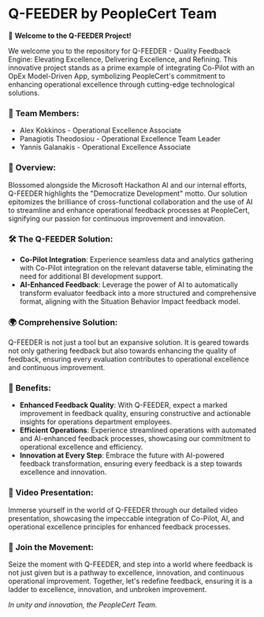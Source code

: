 **Q-FEEDER by PeopleCert Team**
===============================

🌟 **Welcome to the Q-FEEDER Project!**

We welcome you to the repository for Q-FEEDER - Quality Feedback Engine: Elevating Excellence, Delivering Excellence, and Refining. This innovative project stands as a prime example of integrating Co-Pilot with an OpEx Model-Driven App, symbolizing PeopleCert's commitment to enhancing operational excellence through cutting-edge technological solutions.

### 🤝 **Team Members:**

-   Alex Kokkinos - Operational Excellence Associate
-   Panagiotis Theodosiou - Operational Excellence Team Leader
-   Yannis Galanakis - Operational Excellence Associate

### 🌟 **Overview:**

Blossomed alongside the Microsoft Hackathon AI and our internal efforts, Q-FEEDER highlights the "Democratize Development" motto. Our solution epitomizes the brilliance of cross-functional collaboration and the use of AI to streamline and enhance operational feedback processes at PeopleCert, signifying our passion for continuous improvement and innovation.

### 🛠️ **The Q-FEEDER Solution:**

-   **Co-Pilot Integration**: Experience seamless data and analytics gathering with Co-Pilot integration on the relevant dataverse table, eliminating the need for additional BI development support.
-   **AI-Enhanced Feedback**: Leverage the power of AI to automatically transform evaluator feedback into a more structured and comprehensive format, aligning with the Situation Behavior Impact feedback model.

### 🌍 **Comprehensive Solution:**

Q-FEEDER is not just a tool but an expansive solution. It is geared towards not only gathering feedback but also towards enhancing the quality of feedback, ensuring every evaluation contributes to operational excellence and continuous improvement.

### 🎉 **Benefits:**

-   **Enhanced Feedback Quality**: With Q-FEEDER, expect a marked improvement in feedback quality, ensuring constructive and actionable insights for operations department employees.
-   **Efficient Operations**: Experience streamlined operations with automated and AI-enhanced feedback processes, showcasing our commitment to operational excellence and efficiency.
-   **Innovation at Every Step**: Embrace the future with AI-powered feedback transformation, ensuring every feedback is a step towards excellence and innovation.

### 🎥 **Video Presentation:**

Immerse yourself in the world of Q-FEEDER through our detailed video presentation, showcasing the impeccable integration of Co-Pilot, AI, and operational excellence principles for enhanced feedback processes.

### 🤝 **Join the Movement:**

Seize the moment with Q-FEEDER, and step into a world where feedback is not just given but is a pathway to excellence, innovation, and continuous operational improvement. Together, let's redefine feedback, ensuring it is a ladder to excellence, innovation, and unbroken improvement.

*In unity and innovation, the PeopleCert Team.*
